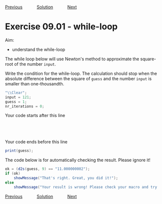 [Previous](./ex08-04.md) &nbsp;&nbsp;&nbsp;&nbsp;&nbsp;&nbsp;&nbsp;&nbsp;&nbsp;&nbsp;     [Solution](../ans/ans09-01.md) &nbsp;&nbsp;&nbsp;&nbsp;&nbsp;&nbsp;&nbsp;&nbsp;&nbsp;&nbsp; [Next](./ex09-02.md)
# Exercise 09.01 - while-loop

Aim: 
- understand the while-loop

The while loop below will use Newton's method to approximate the 
square-root of the number ``input``. 

Write the condition for the while-loop. The calculation should stop
when the absolute  difference between the square of ``guess`` and the
number ``input`` is smaller than one-thousandth.

```java
"\\Clear";
input = 121;
guess = 1;
nr_iterations = 0;
```
Your code starts after this line 
```java





```
Your code ends before this line 
```java
print(guess);

```
The code below is for automatically checking the result. Please ignore it! 
```java
ok = (d2s(guess, 9) == "11.000000002");
if (ok)
	showMessage("That's right. Great, you did it!");
else 
	showMessage("Your result is wrong! Please check your macro and try again!");
```

[Previous](./ex08-04.md) &nbsp;&nbsp;&nbsp;&nbsp;&nbsp;&nbsp;&nbsp;&nbsp;&nbsp;&nbsp;     [Solution](../ans/ans09-01.md) &nbsp;&nbsp;&nbsp;&nbsp;&nbsp;&nbsp;&nbsp;&nbsp;&nbsp;&nbsp; [Next](./ex09-02.md)
